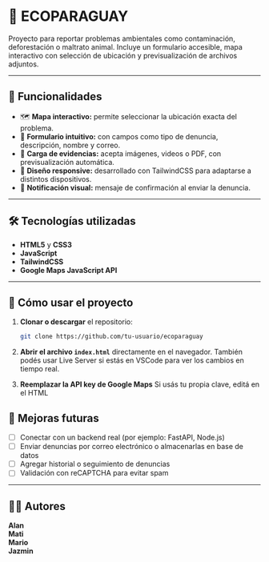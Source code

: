 # 🌿 ECOPARAGUAY

Proyecto para reportar problemas ambientales como contaminación, deforestación o maltrato animal. Incluye un formulario accesible, mapa interactivo con selección de ubicación y previsualización de archivos adjuntos.

---

## 📌 Funcionalidades

* 🗺️ **Mapa interactivo:** permite seleccionar la ubicación exacta del problema.
* 📝 **Formulario intuitivo:** con campos como tipo de denuncia, descripción, nombre y correo.
* 📎 **Carga de evidencias:** acepta imágenes, videos o PDF, con previsualización automática.
* 🎨 **Diseño responsive:** desarrollado con TailwindCSS para adaptarse a distintos dispositivos.
* 🔔 **Notificación visual:** mensaje de confirmación al enviar la denuncia.

---

## 🛠️ Tecnologías utilizadas

* **HTML5** y **CSS3**
* **JavaScript**
* **TailwindCSS**
* **Google Maps JavaScript API**

---

## 🚀 Cómo usar el proyecto

1. **Clonar o descargar** el repositorio:

   ```bash
   git clone https://github.com/tu-usuario/ecoparaguay
   
   ```

2. **Abrir el archivo `index.html`** directamente en el navegador.
   También podés usar Live Server si estás en VSCode para ver los cambios en tiempo real.

3. **Reemplazar la API key de Google Maps**
   Si usás tu propia clave, editá en el HTML

## 🎯 Mejoras futuras

* [ ] Conectar con un backend real (por ejemplo: FastAPI, Node.js)
* [ ] Enviar denuncias por correo electrónico o almacenarlas en base de datos
* [ ] Agregar historial o seguimiento de denuncias
* [ ] Validación con reCAPTCHA para evitar spam

---

## 🙋‍♀️ Autores 

**Alan**<br>
**Mati**<br>
**Mario**<br>
**Jazmin**<br>
